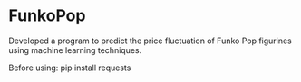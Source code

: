 # FunkoPop
Developed a program to predict the price fluctuation of Funko Pop figurines using machine learning techniques. 

Before using: pip install requests